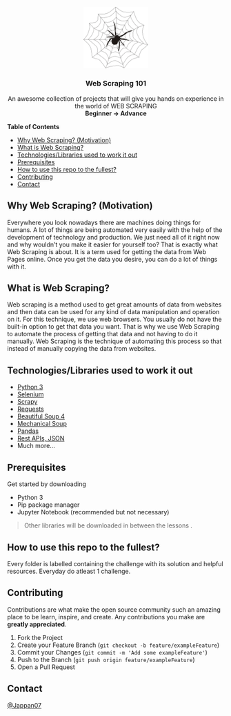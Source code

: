 <p align="center">
    <img src="./Web Scraping/assets/spider.png" alt="Logo" width="150">

  <h3 align="center">Web Scraping 101</h3>

  <p align="center">
    An awesome collection of projects that will give you hands on experience in the world of WEB SCRAPING
    <br />
   <strong>Beginner → Advance</strong
    <br />
    <br />
</p>
 <summary><strong>Table of Contents</strong></summary>

- [Why Web Scraping? (Motivation)](#Why-Web-Scraping?-(Motivation))
- [What is Web Scraping?](#What-is-Web-Scraping?)
- [Technologies/Libraries used to work it out](#Technologies/Libraries-used-to-work-it-out)
- [Prerequisites](#Prerequisites)
- [How to use this repo to the fullest?](#How-to-use-this-repo-to-the-fullest?)
- [Contributing](#Contributing)
- [Contact](#Contact)

<!-- ABOUT THE PROJECT -->
## Why Web Scraping? (Motivation)

Everywhere you look nowadays there are machines doing things for humans. A lot of things are being automated very easily with the help of the development of technology and production.
We just need all of it right now and why wouldn’t you make it easier for yourself too?
That is exactly what Web Scraping is about. It is a term used for getting the data from Web Pages online.
Once you get the data you desire, you can do a lot of things with it.

## What is Web Scraping?

Web scraping is a method used to get great amounts of data from websites and then data can be used for any kind of data manipulation and operation on it.
For this technique, we use web browsers. You usually do not have the built-in option to get that data you want. That is why we use Web Scraping to automate the process of getting that data and not having to do it manually. Web Scraping is the technique of automating this process so that instead of manually copying the data from websites.


<!-- GETTING STARTED -->
## Technologies/Libraries used to work it out

* [Python 3](https://www.python.org)
* [Selenium](https://www.google.com/url?sa=t&rct=j&q=&esrc=s&source=web&cd=&cad=rja&uact=8&ved=2ahUKEwj905WAvfjtAhUMzzgGHfKhDP8QFjAAegQIBBAC&url=https%3A%2F%2Fwww.selenium.dev%2F&usg=AOvVaw38IyEsg2ARkRX6lSh_KzqM)
* [Scrapy](https://scrapy.org)
* [Requests](https://pypi.org/project/requests/)
* [Beautiful Soup 4](https://pypi.org/project/beautifulsoup4/)
* [Mechanical Soup](https://mechanicalsoup.readthedocs.io/en/stable/)
* [Pandas](https://www.google.com/url?sa=t&rct=j&q=&esrc=s&source=web&cd=&ved=2ahUKEwiz762Tv_jtAhXVzDgGHXluDJwQFjAAegQIAxAC&url=https%3A%2F%2Fpandas.pydata.org%2F&usg=AOvVaw3cD5ulu4AnZcNusojIyttY)
* [Rest APIs, JSON]()
* Much more...



## Prerequisites

Get started by downloading
* Python 3
* Pip package manager
* Jupyter Notebook (recommended but not necessary)
 > Other libraries will be downloaded in between the lessons .



<!-- USAGE EXAMPLES -->
## How to use this repo to the fullest?

Every folder is labelled containing the challenge with its solution and helpful resources.
Everyday do atleast 1 challenge.


<!-- CONTRIBUTING -->
## Contributing

Contributions are what make the open source community such an amazing place to be learn, inspire, and create. Any contributions you make are **greatly appreciated**.

1. Fork the Project
2. Create your Feature Branch (`git checkout -b feature/exampleFeature`)
3. Commit your Changes (`git commit -m 'Add some exampleFeature'`)
4. Push to the Branch (`git push origin feature/exampleFeature`)
5. Open a Pull Request



<!-- CONTACT -->
## Contact

[@Jappan07](https://www.linkedin.com/in/jappanjeet-singh/) 

#


